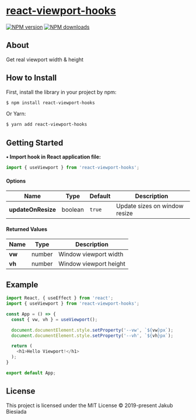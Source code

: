 # [react-viewport-hooks](https://github.com/jb1905/react-viewport-hooks)

[![NPM version](http://img.shields.io/npm/v/react-viewport-hooks.svg?style=flat-square)](https://www.npmjs.com/package/react-viewport-hooks)
[![NPM downloads](http://img.shields.io/npm/dm/react-viewport-hooks.svg?style=flat-square)](https://www.npmjs.com/package/react-viewport-hooks)

## About
Get real viewport width & height

## How to Install
First, install the library in your project by npm:
```sh
$ npm install react-viewport-hooks
```

Or Yarn:
```sh
$ yarn add react-viewport-hooks
```

## Getting Started
**• Import hook in React application file:**
```js
import { useViewport } from 'react-viewport-hooks';
```

#### Options
Name | Type | Default | Description
-|-|-|-
**updateOnResize** | boolean | `true` | Update sizes on window resize

#### Returned Values
Name | Type | Description
-|-|-
**vw** | number | Window viewport width
**vh** | number | Window viewport height

## Example
```js
import React, { useEffect } from 'react';
import { useViewport } from 'react-viewport-hooks';

const App = () => {
  const { vw, vh } = useViewport();

  document.documentElement.style.setProperty('--vw', `${vw}px`);
  document.documentElement.style.setProperty('--vh', `${vh}px`);

  return (
    <h1>Hello Viewport!</h1>
  );
}

export default App;
```

## License
This project is licensed under the MIT License © 2019-present Jakub Biesiada
